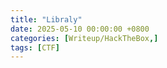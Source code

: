 ```yaml
---
title: "Libraly"
date: 2025-05-10 00:00:00 +0800
categories: [Writeup/HackTheBox,]
tags: [CTF]
--- 
```

